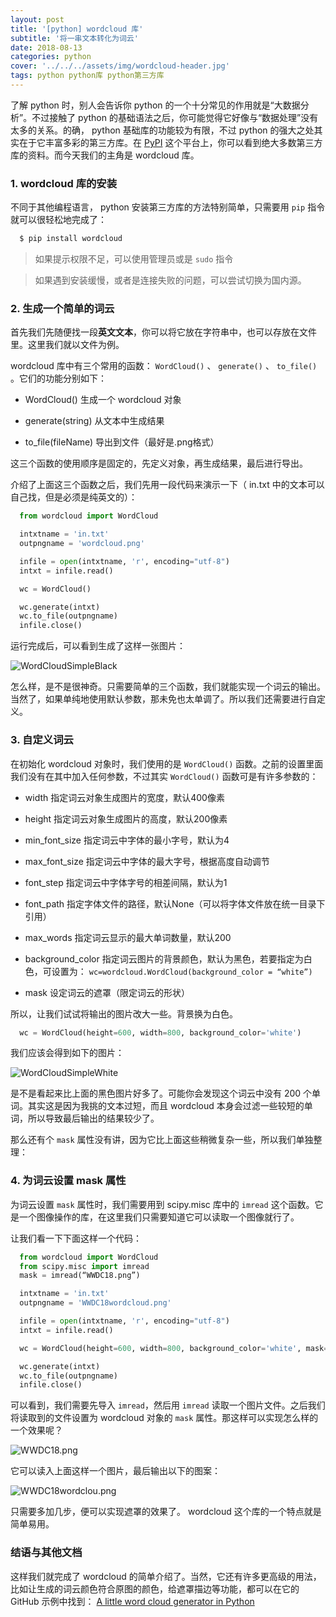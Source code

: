 ```yaml
---
layout: post
title: '[python] wordcloud 库'
subtitle: '将一串文本转化为词云'
date: 2018-08-13
categories: python
cover: '../../../assets/img/wordcloud-header.jpg'
tags: python python库 python第三方库
---
```


了解 python 时，别人会告诉你 python 的一个十分常见的作用就是“大数据分析”。不过接触了 python 的基础语法之后，你可能觉得它好像与“数据处理”没有太多的关系。的确， python 基础库的功能较为有限，不过 python 的强大之处其实在于它丰富多彩的第三方库。在 [PyPI](https://pypi.org) 这个平台上，你可以看到绝大多数第三方库的资料。而今天我们的主角是 wordcloud 库。

### 1. wordcloud 库的安装

不同于其他编程语言， python 安装第三方库的方法特别简单，只需要用 `pip` 指令就可以很轻松地完成了：

```bash
  $ pip install wordcloud
```

>如果提示权限不足，可以使用管理员或是 `sudo` 指令

>如果遇到安装缓慢，或者是连接失败的问题，可以尝试切换为国内源。

### 2. 生成一个简单的词云

首先我们先随便找一段**英文文本**，你可以将它放在字符串中，也可以存放在文件里。这里我们就以文件为例。

wordcloud 库中有三个常用的函数： `WordCloud()` 、 `generate()` 、 `to_file()` 。它们的功能分别如下：

* WordCloud() 生成一个 wordcloud 对象

* generate(string) 从文本中生成结果

* to_file(fileName) 导出到文件（最好是.png格式）

这三个函数的使用顺序是固定的，先定义对象，再生成结果，最后进行导出。

介绍了上面这三个函数之后，我们先用一段代码来演示一下（ in.txt 中的文本可以自己找，但是必须是纯英文的）：

```python
  from wordcloud import WordCloud

  intxtname = 'in.txt'
  outpngname = 'wordcloud.png'

  infile = open(intxtname, 'r', encoding="utf-8")
  intxt = infile.read()

  wc = WordCloud()

  wc.generate(intxt)
  wc.to_file(outpngname)
  infile.close()
```

运行完成后，可以看到生成了这样一张图片：

![WordCloudSimpleBlack](../../../assets/screenshot/wordcloud-1.png)

怎么样，是不是很神奇。只需要简单的三个函数，我们就能实现一个词云的输出。当然了，如果单纯地使用默认参数，那未免也太单调了。所以我们还需要进行自定义。

### 3. 自定义词云

在初始化 wordcloud 对象时，我们使用的是 `WordCloud()` 函数。之前的设置里面我们没有在其中加入任何参数，不过其实 `WordCloud()` 函数可是有许多参数的：

* width
指定词云对象生成图片的宽度，默认400像素

* height
指定词云对象生成图片的高度，默认200像素

* min_font_size
指定词云中字体的最小字号，默认为4

* max_font_size
指定词云中字体的最大字号，根据高度自动调节

* font_step
指定词云中字体字号的相差间隔，默认为1

* font_path
指定字体文件的路径，默认None（可以将字体文件放在统一目录下引用）

* max_words
指定词云显示的最大单词数量，默认200

* background_color
指定词云图片的背景颜色，默认为黑色，若要指定为白色，可设置为：
`wc=wordcloud.WordCloud(background_color = “white”)`

* mask
设定词云的遮罩（限定词云的形状）

所以，让我们试试将输出的图片改大一些。背景换为白色。

```python
  wc = WordCloud(height=600, width=800, background_color='white')
```

我们应该会得到如下的图片：

![WordCloudSimpleWhite](../../../assets/screenshot/wordcloud-2.png)

是不是看起来比上面的黑色图片好多了。可能你会发现这个词云中没有 200 个单词。其实这是因为我挑的文本过短，而且 wordcloud 本身会过滤一些较短的单词，所以导致最后输出的结果较少了。

那么还有个 `mask` 属性没有讲，因为它比上面这些稍微复杂一些，所以我们单独整理：

### 4. 为词云设置 mask 属性

为词云设置 `mask` 属性时，我们需要用到 scipy.misc 库中的 `imread` 这个函数。它是一个图像操作的库，在这里我们只需要知道它可以读取一个图像就行了。

让我们看一下下面这样一个代码：

```python
  from wordcloud import WordCloud
  from scipy.misc import imread
  mask = imread(“WWDC18.png”)

  intxtname = 'in.txt'
  outpngname = 'WWDC18wordcloud.png'

  infile = open(intxtname, 'r', encoding="utf-8")
  intxt = infile.read()

  wc = WordCloud(height=600, width=800, background_color='white', mask=mask)

  wc.generate(intxt)
  wc.to_file(outpngname)
  infile.close()
```

可以看到，我们需要先导入 `imread`，然后用 `imread` 读取一个图片文件。之后我们将读取到的文件设置为 wordcloud 对象的 `mask` 属性。那这样可以实现怎么样的一个效果呢？

![WWDC18.png](../../../assets/screenshot/wordcloud-3.png)

它可以读入上面这样一个图片，最后输出以下的图案：

![WWDC18wordclou.png](../../../assets/screenshot/wordcloud-4.png)

只需要多加几步，便可以实现遮罩的效果了。 wordcloud 这个库的一个特点就是简单易用。

### 结语与其他文档

这样我们就完成了 wordcloud 的简单介绍了。当然，它还有许多更高级的用法，比如让生成的词云颜色符合原图的颜色，给遮罩描边等功能，都可以在它的 GitHub 示例中找到： [A little word cloud generator in Python](https://github.com/amueller/word_cloud)

